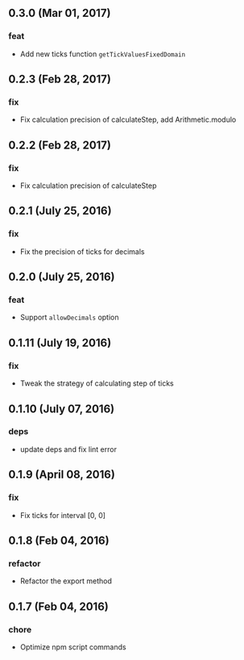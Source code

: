 ## 0.3.0 (Mar 01, 2017)

### feat

- Add new ticks function `getTickValuesFixedDomain`

## 0.2.3 (Feb 28, 2017)

### fix

- Fix calculation precision of calculateStep, add Arithmetic.modulo

## 0.2.2 (Feb 28, 2017)

### fix

- Fix calculation precision of calculateStep

## 0.2.1 (July 25, 2016)

### fix

- Fix the precision of ticks for decimals

## 0.2.0 (July 25, 2016)

### feat

- Support `allowDecimals` option

## 0.1.11 (July 19, 2016)

### fix

- Tweak the strategy of calculating step of ticks

## 0.1.10 (July 07, 2016)

### deps

- update deps and fix lint error

## 0.1.9 (April 08, 2016)

### fix

- Fix ticks for interval [0, 0]

## 0.1.8 (Feb 04, 2016)

### refactor

- Refactor the export method

## 0.1.7 (Feb 04, 2016)

### chore

- Optimize npm script commands
